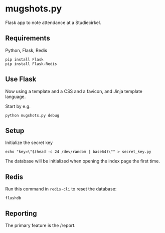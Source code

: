 # mugshots.py

Flask app to note attendance at a Studiecirkel.

## Requirements 

Python, Flask, Redis

    pip install Flask
    pip install Flask-Redis

## Use Flask

Now using a template and a CSS and a favicon, and Jinja template language.

Start by e.g.

    python mugshots.py debug

## Setup

Initialize the secret key

    echo "key=\"$(head -c 24 /dev/random | base64)\"" > secret_key.py

The database will be initialized when opening the index page the first time.

## Redis

Run this command in `redis-cli` to reset the database:

    flushdb

## Reporting

The primary feature is the /report.

